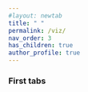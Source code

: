 ```yaml
---
#layout: newtab
title: " "
permalink: /viz/
nav_order: 3
has_children: true
author_profile: true
---
```

### First tabs
